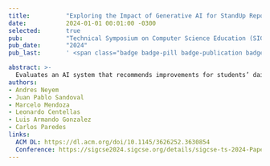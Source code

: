 ```yaml
---
title:          "Exploring the Impact of Generative AI for StandUp Report Recommendations in Software Capstone Project Development"
date:           2024-01-01 00:01:00 -0300
selected:       true
pub:            "Technical Symposium on Computer Science Education (SIGCSE TS 2024)"
pub_date:       "2024"
pub_last:       ' <span class="badge badge-pill badge-publication badge-success">SIGCSE  - Core A</span>'

abstract: >-
  Evaluates an AI system that recommends improvements for students’ daily stand‑up reports; finds improved report quality and positive student perceptions throughout the semester.
authors:
- Andres Neyem
- Juan Pablo Sandoval
- Marcelo Mendoza
- Leonardo Centellas
- Luis Armando Gonzalez
- Carlos Paredes
links:
  ACM DL: https://dl.acm.org/doi/10.1145/3626252.3630854
  Conference: https://sigcse2024.sigcse.org/details/sigcse-ts-2024-Papers-1/78/Exploring-the-Impact-of-Generative-AI-for-StandUp-Report-Recommendations-in-Software-
---
```

